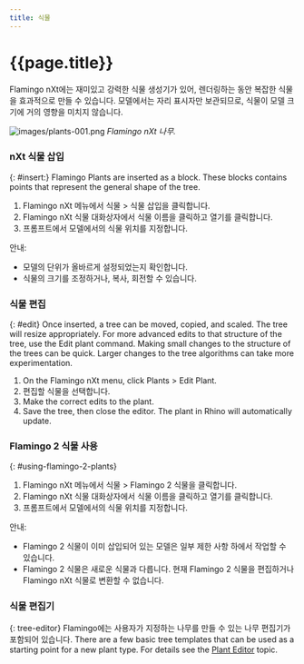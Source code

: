 ```yaml
---
title: 식물
---
```


# {{page.title}}
Flamingo nXt에는 재미있고 강력한 식물 생성기가 있어, 렌더링하는 동안 복잡한 식물을 효과적으로 만들 수 있습니다. 모델에서는 자리 표시자만 보관되므로, 식물이 모델 크기에 거의 영향을 미치지 않습니다.

![images/plants-001.png](images/plants-001.png)
*Flamingo nXt 나무.*

### nXt 식물 삽입
{: #insert:}
Flamingo Plants are inserted as a block.  These blocks contains points that represent the general shape of the tree.

1. Flamingo nXt 메뉴에서 식물 > 식물 삽입을 클릭합니다.
1. Flamingo nXt 식물 대화상자에서 식물 이름을 클릭하고 열기를 클릭합니다.
1. 프롬프트에서 모델에서의 식물 위치를 지정합니다.

안내:

* 모델의 단위가 올바르게 설정되었는지 확인합니다.
* 식물의 크기를 조정하거나, 복사, 회전할 수 있습니다.

### 식물 편집
{: #edit}
Once inserted, a tree can be moved, copied, and scaled.  The tree will resize appropriately. For more advanced edits to that structure of the tree, use the Edit plant command. Making small changes to the structure of the trees can be quick.  Larger changes to the tree algorithms can take more experimentation.

1. On the Flamingo nXt menu, click Plants > Edit Plant.
1. 편집할 식물을 선택합니다.
1. Make the correct edits to the plant.
1. Save the tree, then close the editor.  The plant in Rhino will automatically update.

### Flamingo 2 식물 사용
{: #using-flamingo-2-plants}
1. Flamingo nXt 메뉴에서 식물 > Flamingo 2 식물을 클릭합니다.
1. Flamingo nXt 식물 대화상자에서 식물 이름을 클릭하고 열기를 클릭합니다.
1. 프롬프트에서 모델에서의 식물 위치를 지정합니다.

안내:

* Flamingo 2 식물이 이미 삽입되어 있는 모델은 일부 제한 사항 하에서 작업할 수 있습니다.
* Flamingo 2 식물은 새로운 식물과 다릅니다. 현재 Flamingo 2 식물을 편집하거나 Flamingo nXt 식물로 변환할 수 없습니다.

### 식물 편집기
{: tree-editor}
Flamingo에는 사용자가 지정하는 나무를 만들 수 있는 나무 편집기가 포함되어 있습니다. There are a few basic tree templates that can be used as a starting point for a new plant type.  For details see the [Plant Editor](tree-editor.html) topic.
